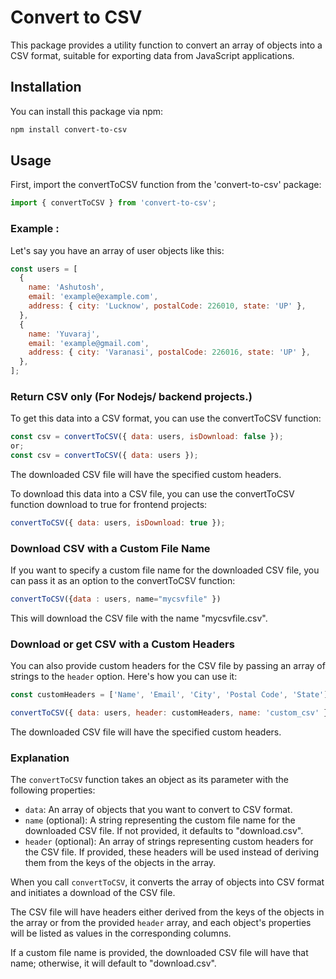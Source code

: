 # Convert to CSV

This package provides a utility function to convert an array of objects into a CSV format, suitable for exporting data from JavaScript applications.

## Installation

You can install this package via npm:

```bash
npm install convert-to-csv
```

## Usage

First, import the convertToCSV function from the 'convert-to-csv' package:

```javascript
import { convertToCSV } from 'convert-to-csv';
```

### Example :

Let's say you have an array of user objects like this:

```javascript
const users = [
  {
    name: 'Ashutosh',
    email: 'example@example.com',
    address: { city: 'Lucknow', postalCode: 226010, state: 'UP' },
  },
  {
    name: 'Yuvaraj',
    email: 'example@gmail.com',
    address: { city: 'Varanasi', postalCode: 226016, state: 'UP' },
  },
];
```

### Return CSV only (For Nodejs/ backend projects.)

To get this data into a CSV format, you can use the convertToCSV function:

```javascript
const csv = convertToCSV({ data: users, isDownload: false });
or;
const csv = convertToCSV({ data: users });
```

The downloaded CSV file will have the specified custom headers.

To download this data into a CSV file, you can use the convertToCSV function download to true for frontend projects:

```javascript
convertToCSV({ data: users, isDownload: true });
```

### Download CSV with a Custom File Name

If you want to specify a custom file name for the downloaded CSV file, you can pass it as an option to the convertToCSV function:

```javascript
convertToCSV({data : users, name="mycsvfile" })
```

This will download the CSV file with the name "mycsvfile.csv".

### Download or get CSV with a Custom Headers

You can also provide custom headers for the CSV file by passing an array of strings to the `header` option. Here's how you can use it:

```javascript
const customHeaders = ['Name', 'Email', 'City', 'Postal Code', 'State'];

convertToCSV({ data: users, header: customHeaders, name: 'custom_csv' });
```

The downloaded CSV file will have the specified custom headers.

### Explanation

The `convertToCSV` function takes an object as its parameter with the following properties:

- `data`: An array of objects that you want to convert to CSV format.
- `name` (optional): A string representing the custom file name for the downloaded CSV file. If not provided, it defaults to "download.csv".
- `header` (optional): An array of strings representing custom headers for the CSV file. If provided, these headers will be used instead of deriving them from the keys of the objects in the array.

When you call `convertToCSV`, it converts the array of objects into CSV format and initiates a download of the CSV file.

The CSV file will have headers either derived from the keys of the objects in the array or from the provided `header` array, and each object's properties will be listed as values in the corresponding columns.

If a custom file name is provided, the downloaded CSV file will have that name; otherwise, it will default to "download.csv".
